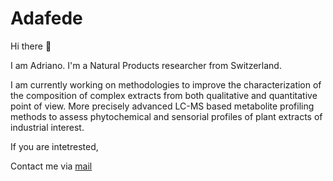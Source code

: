 # Adafede

Hi there 👋

I am Adriano. I'm a Natural Products researcher from Switzerland.

I am currently working on methodologies to improve the characterization of the composition of complex extracts from both qualitative and quantitative point of view. More precisely advanced LC-MS based metabolite profiling methods to assess phytochemical and sensorial profiles of plant extracts of industrial interest.

If you are intetrested,

Contact me via [mail](mailto:adriano.rutz@unige.ch)
